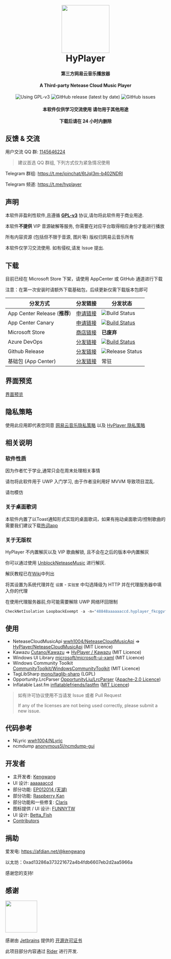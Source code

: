 <h1 align="center">
  <br>
  <img src="https://raw.githubusercontent.com/kengwang/HyPlayer/master/HyPlayer/Assets/icon.png" width="150"/>
  <br>
  HyPlayer
  <br>
</h1>
<h4 align="center">第三方网易云音乐播放器</h4>
<h4 align="center">A Third-party Netease Cloud Music Player</h4>
<p align="center">
	<img alt="Using GPL-v3" src="https://img.shields.io/github/license/kengwang/HyPlayer">
	<img alt="GitHub release (latest by date)" src="https://img.shields.io/github/v/release/kengwang/HyPlayer">
    <img alt="GitHub issues" src="https://img.shields.io/github/issues/HyPlayer/HyPlayer">
    <h4 align="center">本软件仅供学习交流使用  请勿用于其他用途<br /><br />下载后请在 24 小时内删除
</h4>
</p>



## 反馈 & 交流

用户交流 QQ 群: <a href="https://jq.qq.com/?_wv=1027&k=cQ73ZhqY">1145646224</a>

> 建议首选 QQ 群组, 下列方式仅为紧急情况使用

Telegram 群组: https://t.me/joinchat/6tJqI3m-b402NDRl

Telegram 频道: https://t.me/hyplayer

## 声明

本软件非盈利性软件,且遵循 [**GPL-v3**](LICENCE) 协议,请勿将此软件用于商业用途.

本软件**不提供** VIP 音源破解等服务, 你需要在对应平台取得相应身份才能进行播放

所有内容资源 (包括但不限于音源, 图片等) 版权归网易云音乐所有

本软件仅学习交流使用. 如有侵权,请发 Issue 提出.

## 下载

目前已经在 Microsoft Store 下架，请使用 AppCenter 或 GitHub 通道进行下载

注意：在第一次安装时请额外下载基础包，后续更新仅需下载版本包即可

|分发方式|分发链接|分发状态|
|-------|-------|-------|
| App Center Release (**推荐**) | [申请链接](https://hyplayer.kengwang.com.cn/#/insider) | ![Build Status](https://dev.azure.com/kengwang/HyPlayer/_apis/build/status/AppCenter%20-%20Release?branchName=develop) |
| App Center Canary | [申请链接](https://hyplayer.kengwang.com.cn/#/insider) | [![Build Status](https://dev.azure.com/kengwang/HyPlayer/_apis/build/status/AppCenter%20-%20Canary?branchName=develop)](https://dev.azure.com/kengwang/HyPlayer/_build/latest?definitionId=34&branchName=develop) |
| Microsoft Store | [商店链接](https://www.microsoft.com/store/productId/9N5TD916686K) | **已废弃** |
| Azure DevOps | [分发链接](https://dev.azure.com/kengwang/HyPlayer/_build) | [![Build Status](https://dev.azure.com/kengwang/HyPlayer/_apis/build/status/Github%20Nightly?branchName=develop)](https://dev.azure.com/kengwang/HyPlayer/_build/latest?definitionId=33&branchName=develop) |
| Github Release | [分发链接](https://github.com/HyPlayer/HyPlayer/releases/latest) | ![Release Status](https://img.shields.io/github/v/release/kengwang/HyPlayer) |
| 基础包 (App Center) | [分发链接](https://install.appcenter.ms/users/kengwang/apps/hyplayer/distribution_groups/base%20packages) | 常驻 |



## 界面预览

[界面预览](PREVIEW.md)

## 隐私策略

使用此应用即代表您同意 [网易云音乐隐私策略](https://st.music.163.com/official-terms/privacy#) 以及 [HyPlayer 隐私策略](PrivacyPolicy.md)

## 相关说明

### 软件性质

因为作者忙于学业,通常只会在周末处理相关事情

请勿将此软件用于 UWP 入门学习, 由于作者没利用好 MVVM 导致项目混乱.

请勿模仿

### 关于桌面歌词

本软件内置了以Toast通知形式实现的桌面歌词，如果有拖动桌面歌词/控制歌曲的需要我们建议下载[热词app](https://apps.microsoft.com/store/detail/9MXFFHVQVBV9)

### 关于无版权

HyPlayer 不内置解灰以及 VIP 歌曲解锁, 且不会在之后的版本中内置解灰

你可以通过使用 [UnblockNeteaseMusic](https://github.com/UnblockNeteaseMusic/server) 进行解灰.

解灰教程已在[Wiki](https://github.com/HyPlayer/HyPlayer/wiki/%E5%85%B3%E4%BA%8E%E4%BD%BF%E7%94%A8-UnblockNeteaseMusic-%E7%9A%84%E6%96%B9%E6%B3%95)中列出

将其设置为系统代理并在 `设置` - `实验室` 中勾选降级为 HTTP 并在代理服务器中填入你的代理

在使用代理服务器前,你可能需要解除 UWP 网络环回限制

```powershell
CheckNetIsolation LoopbackExempt -a -n="48848aaaaaaccd.hyplayer_fkcggvf9kbkw0"
```

## 使用

* NeteaseCloudMusicApi
  [wwh1004/NeteaseCloudMusicApi](https://github.com/wwh1004/NeteaseCloudMusicApi) => [HyPlayer/NeteaseCloudMusicApi](https://github.com/HyPlayer/NeteaseCloudMusicApi) (MIT Licence)
* Kawazu [Cutano/Kawazu](https://github.com/Cutano/Kawazu) => [HyPlayer / Kawazu](https://github.com/HyPlayer/Kawazu) (MIT Licence)
* Windows UI Library [microsoft/microsoft-ui-xaml](https://github.com/microsoft/microsoft-ui-xaml) (MIT Licence)
* Windows Community Toolkit [CommunityToolkit/WindowsCommunityToolkit](https://github.com/CommunityToolkit/WindowsCommunityToolkit) (MIT Licence)
* TagLibSharp [mono/taglib-sharp](https://github.com/mono/taglib-sharp) (LGPL)
* Opportunity.LrcParser [OpportunityLiu/LrcParser](https://github.com/OpportunityLiu/LrcParser) ([Apache-2.0 Licence](https://github.com/OpportunityLiu/LrcParser/blob/master/LICENSE))
* Inflatable Last.fm [inflatablefriends/lastfm](https://github.com/inflatablefriends/lastfm) ([MIT Licence](https://github.com/inflatablefriends/lastfm/blob/next/LICENCE.md))



> 如有许可协议使用不当请发 Issue 或者 Pull Request
>
> If any of the licenses are not being used correctly, please submit a new issue.

## 代码参考

* NLyric [wwh1004/NLyric](https://github.com/wwh1004/NLyric)
* ncmdump [anonymous5l/ncmdump-gui](https://github.com/anonymous5l/ncmdump-gui)

## 开发者

* 主开发者: [Kengwang](https://github.com/kengwang)
* UI 设计: [aaaaaaccd](https://github.com/aaaaaaccd)
* 部分功能: [EP012014 (天湖)](https://github.com/EP012014)
* 部分功能: [Raspberry Kan](https://github.com/Raspberry-Monster)
* 部分功能和一些修复: [Claris](https://github.com/ClarisS01017)
* 图标提供 / UI 设计: [FUNNYTW](https://www.coolapk.com/u/1873068)
* UI 设计: [Betta_Fish](https://github.com/zxbmmmmmmmmm)
* [Contributors](https://github.com/HyPlayer/HyPlayer/graphs/contributors)

## 捐助

爱发电: https://afdian.net/@kengwang

以太坊：0xad13286a373221672a4b4fdb6607eb2d2aa5966a

感谢您的支持!

## 感谢

<img src="https://www.jetbrains.com/shop/static/images/jetbrains-logo-inv.svg" height="100">

感谢由 [Jetbrains](https://www.jetbrains.com) 提供的 [开源许可证书](https://www.jetbrains.com/community/opensource/) 

此项目部分内容通过 [Rider](https://www.jetbrains.com/rider/) 进行开发.
